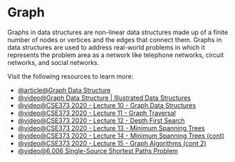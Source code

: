 # Graph

Graphs in data structures are non-linear data structures made up of a finite number of nodes or vertices and the edges that connect them. Graphs in data structures are used to address real-world problems in which it represents the problem area as a network like telephone networks, circuit networks, and social networks.

Visit the following resources to learn more:

- [@article@Graph Data Structure](https://www.simplilearn.com/tutorials/data-structure-tutorial/graphs-in-data-structure)
- [@video@Graph Data Structure | Illustrated Data Structures](https://www.youtube.com/watch?v=0sQE8zKhad0)
- [@video@CSE373 2020 - Lecture 10 - Graph Data Structures](https://www.youtube.com/watch?v=Sjk0xqWWPCc&list=PLOtl7M3yp-DX6ic0HGT0PUX_wiNmkWkXx&index=10)
- [@video@CSE373 2020 - Lecture 11 - Graph Traversal](https://www.youtube.com/watch?v=ZTwjXj81NVY&list=PLOtl7M3yp-DX6ic0HGT0PUX_wiNmkWkXx&index=11)
- [@video@CSE373 2020 - Lecture 12 - Depth First Search](https://www.youtube.com/watch?v=KyordYB3BOs&list=PLOtl7M3yp-DX6ic0HGT0PUX_wiNmkWkXx&index=12)
- [@video@CSE373 2020 - Lecture 13 - Minimum Spanning Trees](https://www.youtube.com/watch?v=oolm2VnJUKw&list=PLOtl7M3yp-DX6ic0HGT0PUX_wiNmkWkXx&index=13)
- [@video@CSE373 2020 - Lecture 14 - Minimum Spanning Trees (cont)](https://www.youtube.com/watch?v=RktgPx0MarY&list=PLOtl7M3yp-DX6ic0HGT0PUX_wiNmkWkXx&index=14)
- [@video@CSE373 2020 - Lecture 15 - Graph Algorithms (cont 2)](https://www.youtube.com/watch?v=MUe5DXRhyAo&list=PLOtl7M3yp-DX6ic0HGT0PUX_wiNmkWkXx&index=15)
- [@video@6.006 Single-Source Shortest Paths Problem](https://www.youtube.com/watch?v=Aa2sqUhIn-E&index=15&list=PLUl4u3cNGP61Oq3tWYp6V_F-5jb5L2iHb)